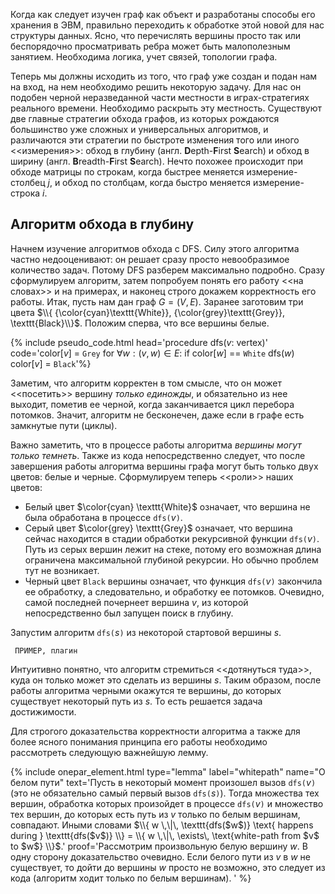 Когда как следует изучен граф как объект и разработаны способы его хранения в ЭВМ, правильно переходить к обработке этой новой для нас структуры данных. Ясно, что перечислять вершины просто так или беспорядочно просматривать ребра может быть малополезным занятием. Необходима логика, учет связей, топологии графа. 

Теперь мы должны исходить из того, что граф уже создан и подан нам на вход, на нем необходимо решить некоторую задачу. Для нас он подобен черной неразведанной части местности в играх-стратегиях реального времени. Необходимо раскрыть эту местность. Существуют две главные стратегии обхода графов, из которых рождаются большинство уже сложных и универсальных алгоритмов, и различаются эти стратегии по быстроте изменения того или иного <<измерения>>: обход в глубину (англ. **D**epth-**F**irst **S**earch) и обход в ширину (англ. **B**readth-**F**irst **S**earch). Нечто похожее происходит при обходе матрицы по строкам, когда быстрее меняется измерение-столбец $j$, и обход по столбцам, когда быстро меняется измерение-строка $i$.

## Алгоритм обхода в глубину

Начнем изучение алгоритмов обхода с DFS. Силу этого алгоритма частно недооценивают: он решает сразу просто невообразимое количество задач. Потому DFS разберем максимально подробно. Сразу сформулируем алгоритм, затем попробуем понять его работу <<на словах>> и на примерах, и наконец строго докажем корректность его работы. Итак, пусть нам дан граф $G=(V,E)$. Заранее заготовим три цвета $\\{ {\color{cyan}\texttt{White}}, {\color{grey}\texttt{Grey}}, \texttt{Black}\\}$. Положим сперва, что все вершины белые.

{% include pseudo_code.html head='procedure dfs($v$: vertex)'
code='color[$v$] = $\texttt{Grey}$
for $\forall w: (v, w)\in E$:
    if color[$w$] == $\texttt{White}$
        dfs($w$)
color[$v$] = $\texttt{Black}$'%} 

Заметим, что алгоритм корректен в том смысле, что он может <<посетить>> вершину _только единожды_, и обязательно из нее выходит, пометив ее черной, когда заканчивается цикл перебора потомков. Значит, алгоритм не бесконечен, даже если в графе есть замкнутые пути (циклы).

Важно заметить, что в процессе работы алгоритма _вершины могут только темнеть_. Также из кода непосредственно следует, что после завершения работы алгоритма вершины графа могут быть только двух цветов: белые и черные. Сформулируем теперь <<роли>> наших цветов: 

* Белый цвет $\color{cyan} \texttt{White}$ означает, что вершина не была обработана в процессе $\texttt{dfs($v$)}$.
* Серый цвет $\color{grey} \texttt{Grey}$ означает, что вершина сейчас находится в стадии обработки рекурсивной функции $\texttt{dfs($v$)}$. Путь из серых вершин лежит на стеке, потому его возможная длина ограничена максимальной глубиной рекурсии. Но обычно проблем тут не возникает.
* Черный цвет $\texttt{Black}$ вершины означает, что функция $\texttt{dfs($v$)}$ закончила ее обработку, а следовательно, и обработку ее потомков. Очевидно, самой последней почернеет вершина $v$, из которой непосредственно был запущен поиск в глубину.

Запустим алгоритм $\texttt{dfs($s$)}$ из некоторой стартовой вершины $s$. 

     ПРИМЕР, плагин

Интуитивно понятно, что алгоритм стремиться <<дотянуться туда>>, куда он только может это сделать из вершины $s$. Таким образом, после работы алгоритма черными окажутся те вершины, до которых существует некоторый путь из $s$. То есть решается задача достижимости.

Для строгого доказательства корректности алгоритма а также для более ясного понимания принципа его работы необходимо рассмотреть следующую важнейшую лемму.

{% include onepar_element.html 
type="lemma" label="whitepath" name="О белом пути"
text='Пусть в некоторый момент произошел вызов $\texttt{dfs($v$)}$ (это не обязательно самый первый вызов $\texttt{dfs($s$)}$). Тогда множества тех вершин, обработка которых произойдет в процессе $\texttt{dfs($v$)}$ и множество тех вершин, до которых есть путь из $v$ только по белым вершинам, совпадают. 
Иными словами $\\{ w \,\|\, \texttt{dfs($w$)} \text{ happens during } \texttt{dfs($v$)} \\} = \\{ w \,\|\, \exists\, \text{white-path from $v$ to $w$} \\}$.'
proof='Рассмотрим произвольную белую вершину $w$. В одну сторону доказательство очевидно. Если белого пути из $v$ в $w$ не существует, то дойти до вершины $w$ просто не возможно, это следует из кода (алгоритм ходит только по белым вершинам). '
%}


